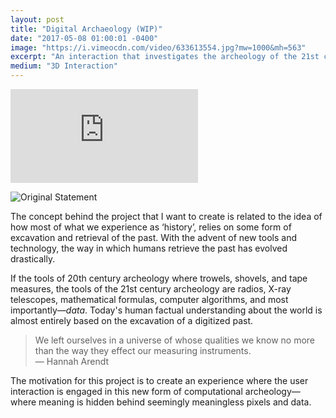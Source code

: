 ```yaml
---
layout: post
title: "Digital Archaeology (WIP)"
date: "2017-05-08 01:00:01 -0400"
image: "https://i.vimeocdn.com/video/633613554.jpg?mw=1000&mh=563"
excerpt: "An interaction that investigates the archeology of the 21st century"
medium: "3D Interaction"
---
```


<iframe src="https://player.vimeo.com/video/216600347?color=9CBEF2" frameborder="0" webkitallowfullscreen mozallowfullscreen allowfullscreen></iframe>

![Original Statement](/journal/2017/04/08)

The concept behind the project that I want to create is related to the idea of how most of what we experience as ‘history’, relies on some form of excavation and retrieval of the past. With the advent of new tools and technology, the way in which humans retrieve the past has evolved drastically.

If the tools of 20th century archeology where trowels, shovels, and tape measures, the tools of the 21st century archeology are radios, X-ray telescopes, mathematical formulas, computer algorithms, and most importantly—*data*. Today's human factual understanding about the world is almost entirely based on the excavation of a digitized past.

> We left ourselves in a universe of whose qualities we know no more than the way they effect our measuring instruments.  
— Hannah Arendt

The motivation for this project is to create an experience where the user interaction is engaged in this new form of computational archeology—where meaning is hidden behind seemingly meaningless pixels and data.
